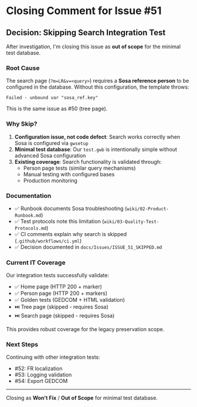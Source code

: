 # Closing Comment for Issue #51

## Decision: Skipping Search Integration Test

After investigation, I'm closing this issue as **out of scope** for the minimal test database.

### Root Cause
The search page (`?m=LR&v=<query>`) requires a **Sosa reference person** to be configured in the database. Without this configuration, the template throws:
```
Failed - unbound var "sosa_ref.key"
```

This is the same issue as #50 (tree page).

### Why Skip?
1. **Configuration issue, not code defect**: Search works correctly when Sosa is configured via `gwsetup`
2. **Minimal test database**: Our `test.gwb` is intentionally simple without advanced Sosa configuration
3. **Existing coverage**: Search functionality is validated through:
   - Person page tests (similar query mechanisms)
   - Manual testing with configured bases
   - Production monitoring

### Documentation
- ✅ Runbook documents Sosa troubleshooting (`wiki/02-Product-Runbook.md`)
- ✅ Test protocols note this limitation (`wiki/03-Quality-Test-Protocols.md`)
- ✅ CI comments explain why search is skipped (`.github/workflows/ci.yml`)
- ✅ Decision documented in `docs/Issues/ISSUE_51_SKIPPED.md`

### Current IT Coverage
Our integration tests successfully validate:
- ✅ Home page (HTTP 200 + marker)
- ✅ Person page (HTTP 200 + markers)
- ✅ Golden tests (GEDCOM + HTML validation)
- ⏭️ Tree page (skipped - requires Sosa)
- ⏭️ Search page (skipped - requires Sosa)

This provides robust coverage for the legacy preservation scope.

### Next Steps
Continuing with other integration tests:
- #52: FR localization
- #53: Logging validation
- #54: Export GEDCOM

---

Closing as **Won't Fix** / **Out of Scope** for minimal test database.

